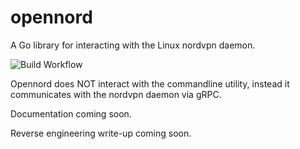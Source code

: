 # opennord
A Go library for interacting with the Linux nordvpn daemon.

![Build Workflow](https://github.com/adamdb5/opennord/actions/workflows/go-build.yml/badge.svg)

Opennord does NOT interact with the commandline utility, instead it communicates with the nordvpn daemon via gRPC.

Documentation coming soon.

Reverse engineering write-up coming soon.
